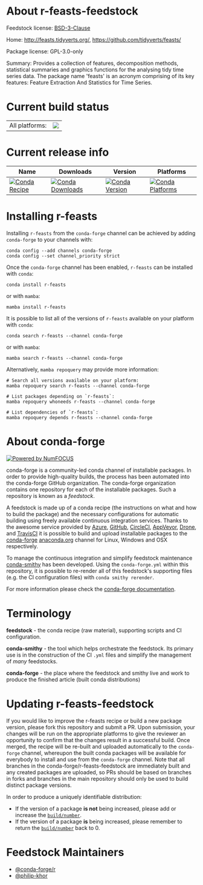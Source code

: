About r-feasts-feedstock
========================

Feedstock license: [BSD-3-Clause](https://github.com/conda-forge/r-feasts-feedstock/blob/main/LICENSE.txt)

Home: http://feasts.tidyverts.org/, https://github.com/tidyverts/feasts/

Package license: GPL-3.0-only

Summary: Provides a collection of features, decomposition methods, statistical summaries and graphics functions for the analysing tidy time series data. The package name 'feasts' is an acronym comprising of its key features: Feature Extraction And Statistics for Time Series.

Current build status
====================


<table><tr><td>All platforms:</td>
    <td>
      <a href="https://dev.azure.com/conda-forge/feedstock-builds/_build/latest?definitionId=7588&branchName=main">
        <img src="https://dev.azure.com/conda-forge/feedstock-builds/_apis/build/status/r-feasts-feedstock?branchName=main">
      </a>
    </td>
  </tr>
</table>

Current release info
====================

| Name | Downloads | Version | Platforms |
| --- | --- | --- | --- |
| [![Conda Recipe](https://img.shields.io/badge/recipe-r--feasts-green.svg)](https://anaconda.org/conda-forge/r-feasts) | [![Conda Downloads](https://img.shields.io/conda/dn/conda-forge/r-feasts.svg)](https://anaconda.org/conda-forge/r-feasts) | [![Conda Version](https://img.shields.io/conda/vn/conda-forge/r-feasts.svg)](https://anaconda.org/conda-forge/r-feasts) | [![Conda Platforms](https://img.shields.io/conda/pn/conda-forge/r-feasts.svg)](https://anaconda.org/conda-forge/r-feasts) |

Installing r-feasts
===================

Installing `r-feasts` from the `conda-forge` channel can be achieved by adding `conda-forge` to your channels with:

```
conda config --add channels conda-forge
conda config --set channel_priority strict
```

Once the `conda-forge` channel has been enabled, `r-feasts` can be installed with `conda`:

```
conda install r-feasts
```

or with `mamba`:

```
mamba install r-feasts
```

It is possible to list all of the versions of `r-feasts` available on your platform with `conda`:

```
conda search r-feasts --channel conda-forge
```

or with `mamba`:

```
mamba search r-feasts --channel conda-forge
```

Alternatively, `mamba repoquery` may provide more information:

```
# Search all versions available on your platform:
mamba repoquery search r-feasts --channel conda-forge

# List packages depending on `r-feasts`:
mamba repoquery whoneeds r-feasts --channel conda-forge

# List dependencies of `r-feasts`:
mamba repoquery depends r-feasts --channel conda-forge
```


About conda-forge
=================

[![Powered by
NumFOCUS](https://img.shields.io/badge/powered%20by-NumFOCUS-orange.svg?style=flat&colorA=E1523D&colorB=007D8A)](https://numfocus.org)

conda-forge is a community-led conda channel of installable packages.
In order to provide high-quality builds, the process has been automated into the
conda-forge GitHub organization. The conda-forge organization contains one repository
for each of the installable packages. Such a repository is known as a *feedstock*.

A feedstock is made up of a conda recipe (the instructions on what and how to build
the package) and the necessary configurations for automatic building using freely
available continuous integration services. Thanks to the awesome service provided by
[Azure](https://azure.microsoft.com/en-us/services/devops/), [GitHub](https://github.com/),
[CircleCI](https://circleci.com/), [AppVeyor](https://www.appveyor.com/),
[Drone](https://cloud.drone.io/welcome), and [TravisCI](https://travis-ci.com/)
it is possible to build and upload installable packages to the
[conda-forge](https://anaconda.org/conda-forge) [anaconda.org](https://anaconda.org/)
channel for Linux, Windows and OSX respectively.

To manage the continuous integration and simplify feedstock maintenance
[conda-smithy](https://github.com/conda-forge/conda-smithy) has been developed.
Using the ``conda-forge.yml`` within this repository, it is possible to re-render all of
this feedstock's supporting files (e.g. the CI configuration files) with ``conda smithy rerender``.

For more information please check the [conda-forge documentation](https://conda-forge.org/docs/).

Terminology
===========

**feedstock** - the conda recipe (raw material), supporting scripts and CI configuration.

**conda-smithy** - the tool which helps orchestrate the feedstock.
                   Its primary use is in the construction of the CI ``.yml`` files
                   and simplify the management of *many* feedstocks.

**conda-forge** - the place where the feedstock and smithy live and work to
                  produce the finished article (built conda distributions)


Updating r-feasts-feedstock
===========================

If you would like to improve the r-feasts recipe or build a new
package version, please fork this repository and submit a PR. Upon submission,
your changes will be run on the appropriate platforms to give the reviewer an
opportunity to confirm that the changes result in a successful build. Once
merged, the recipe will be re-built and uploaded automatically to the
`conda-forge` channel, whereupon the built conda packages will be available for
everybody to install and use from the `conda-forge` channel.
Note that all branches in the conda-forge/r-feasts-feedstock are
immediately built and any created packages are uploaded, so PRs should be based
on branches in forks and branches in the main repository should only be used to
build distinct package versions.

In order to produce a uniquely identifiable distribution:
 * If the version of a package **is not** being increased, please add or increase
   the [``build/number``](https://docs.conda.io/projects/conda-build/en/latest/resources/define-metadata.html#build-number-and-string).
 * If the version of a package **is** being increased, please remember to return
   the [``build/number``](https://docs.conda.io/projects/conda-build/en/latest/resources/define-metadata.html#build-number-and-string)
   back to 0.

Feedstock Maintainers
=====================

* [@conda-forge/r](https://github.com/conda-forge/r/)
* [@philip-khor](https://github.com/philip-khor/)

